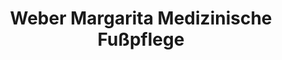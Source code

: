 ---
title: "Weber Margarita Medizinische Fußpflege"
url: /achern/weber-margarita-medizinische-fusspflege/
shop: Massage
---